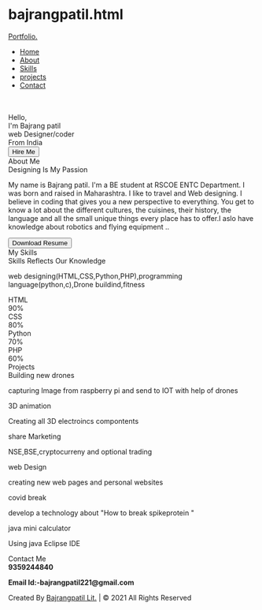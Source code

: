 # bajrangpatil.html
<!-- Designined by bajrang patil>
<html lang="en" dir="ltr">
  <head>
    <meta charset="UTF-8">
    <title> bajrangpatil Portfolio </title>
    <link rel="stylesheet"
    href="# style.css">
     <meta name="viewport" content="width=device-width, initial-scale=1.0">
   </head>
<body>
  <!-- Move to up button -->
  <div class="scroll-button">
    <a href="#home"><i class="fas fa-arrow-up"></i></a>
  </div>
  <!-- navgaition menu -->
  <nav>
    <div class="navbar">
      <div class="logo"><a href="#">Portfolio.</a></div>
      <ul class="menu">
          <li><a href="#home">Home</a></li>
          <li><a href="#about">About</a></li>
          <li><a href="#skills">Skills</a></li>
          <li><a href="#project">projects</a></li>
          <li><a href="#contact">Contact</a></li>
          <div class="cancel-btn">
            <i class="fas fa-times"></i>
          </div>
      </ul>
      <div class="media-icons">
        <a href="#"><i class="fab fa-facebook-f"></i></a>
        <a href="#"><i class="fab fa-twitter"></i></a>
        <a href="#"><i class="fab fa-instagram"></i></a>
      </div>
    </div>
    <div class="menu-btn">
      <i class="fas fa-bars"></i>
    </div>
  </nav>

<!-- Home Section Start -->
 <section class="home" id="home">
   <div class="home-content"><br><br>
    <div class="image">
    <div class="left">
    </div>
     <div class="text">
       <div class="text-one">Hello,</div>
       <div class="text-two">I'm Bajrang patil</div>
       <div class="text-three">web Designer/coder</div>
       <div class="text-four">From India</div>
     </div>
     <div class="button">
       <button>Hire Me</button>
     </div>
   </div>
 </section>

<!-- About Section Start -->
<section class="about" id="about">
  <div class="content">
    <div class="title"><span>About Me</span></div>
  <div class="about-details">
    <div class="left">
      <img src="C:\Users\DELL\OneDrive\Pictures\HTML\Images\about.jpg" alt="">
    </div>
    <div class="right">
      <div class="topic">Designing Is My Passion</div>
      <p>My name is Bajrang patil. I'm a BE student at RSCOE ENTC Department. I was born and raised in Maharashtra.
I like to travel and Web designing. I believe in coding that  gives you a new perspective to everything. You get to know a lot about the different cultures, the cuisines, their history, the language and all the small unique things every place has to offer.I aslo have knowledge about robotics and flying equipment ..</p>
      <div class="button">
        <button>Download Resume</button>
      </div>
    </div>
  </div>
  </div>
</section>

<!-- My Skill Section Start -->
<!-- Section Tag and Other Div will same where we need to put same CSS -->
<section class="skills" id="skills">
 <div class="content">
   <div class="title"><span>My Skills</span></div>
   <div class="skills-details">
     <div class="text">
       <div class="topic">Skills Reflects Our Knowledge</div>
       <p>web designing(HTML,CSS,Python,PHP),programming language(python,c),Drone buildind,fitness</p>
       </div>
     </div>
     <div class="boxes">
       <div class="box">
         <div class="topic">HTML</div>
         <div class="per">90%</div>
       </div>
       <div class="box">
         <div class="topic">CSS</div>
         <div class="per">80%</div>
       </div>
       <div class="box">
         <div class="topic">Python</div>
         <div class="per">70%</div>
       </div>
       <div class="box">
         <div class="topic">PHP</div>
         <div class="per">60%</div>
       </div>
     </div>
   </div>
 </div>
</section>

<!-- My Services Section Start -->
 <section class="Projects" id="Projects">
   <div class="content">
     <div class="title"><span>Projects</span></div>
     <div class="boxes">
       <div class="box">
         <div class="icon">
           <i class="fas fa-desktop"></i>
       </div>
       <div class="topic">Building new drones</div>
       <p>capturing Image from raspberry pi and send to IOT with help of drones </p>
     </div>
       <div class="box">
         <div class="icon">
           <i class="fas fa-paint-brush"></i>
       </div>
       <div class="topic">3D animation</div>
       <p>Creating all 3D electroincs compontents</p>
     </div>
       <div class="box">
         <div class="icon">
           <i class="fas fa-chart-line"></i>
       </div>
       <div class="topic">share Marketing</div>
       <p>NSE,BSE,cryptocurreny and optional trading</p>
     </div>
       <div class="box">
         <div class="icon">
           <i class="fab fa-android"></i>
       </div>
       <div class="topic">web Design</div>
       <p>creating new web pages and personal websites</p>
     </div>
       <div class="box">
         <div class="icon">
           <i class="fas fa-camera-retro"></i>
       </div>
       <div class="topic">covid break</div>
       <p>develop a technology about "How to break spikeprotein "</p>
     </div>
       <div class="box">
         <div class="icon">
           <i class="fas fa-tablet-alt"></i>
       </div>
       <div class="topic">java mini calculator</div>
       <p>Using java Eclipse IDE </p>
     </div>
   </div>
   </div>
 </section>

<!-- Contact Me section Start -->
<section class="contact" id="contact">
  <div class="content">
    <div class="title"><span>Contact Me</span></div>
    <div class="text">
      <div class="topic"><strong>9359244840</strong></div>
      <p><strong>Email Id:-bajrangpatil221@gmail.com</strong></p>
      </div>
    </div>
  </div>
</section>

<!-- Footer Section Start -->
<footer>
  <div class="text">
    <span>Created By <a href="#">Bajrangpatil Lit.</a> | &#169; 2021 All Rights Reserved</span>
  </div>
</footer>


